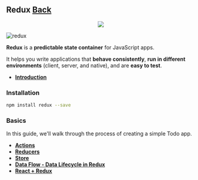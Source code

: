 ## Redux [Back](./../Framework.md)

<p align="center">
    <img src="./logo.png" />
</p>

![redux](https://aleen42.github.io/badges/src/redux.svg)

**Redux** is a **predictable state container** for JavaScript apps.

It helps you write applications that **behave consistently**, **run in different environments** (client, server, and native), and are **easy to test**.

- [**Introduction**](./introduction/introduction.md)

### Installation

```bash
npm install redux --save
```

### Basics

In this guide, we'll walk through the process of creating a simple Todo app.

- [**Actions**](./action/action.md)
- [**Reducers**](./reducer/reducer.md)
- [**Store**](./store/store.md)
- [**Data Flow - Data Lifecycle in Redux**](./data_flow/data_flow.md)
- [**React + Redux**](./react_and_redux/react_and_redux.md)